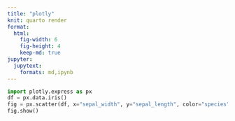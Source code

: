 ```yaml
---
title: "plotly"
knit: quarto render
format: 
  html:
    fig-width: 6
    fig-height: 4
    keep-md: true
jupyter:
  jupytext:
    formats: md,ipynb
---
```


```python fig.cap="my figure" label="fig:plotly" tags=["remove-code"]
import plotly.express as px
df = px.data.iris()
fig = px.scatter(df, x="sepal_width", y="sepal_length", color="species")
fig.show()
```
